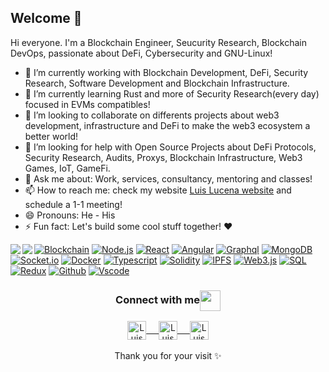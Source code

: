 ## Welcome 👋

Hi everyone. I'm a Blockchain Engineer, Seucurity Research, Blockchain DevOps, passionate about DeFi, Cybersecurity and GNU-Linux!
- 🔭 I’m currently working with Blockchain Development, DeFi, Security Research, Software Development and Blockchain Infrastructure.
- 🌱 I’m currently learning Rust and more of Security Research(every day) focused in EVMs compatibles!
- 👯 I’m looking to collaborate on differents projects about web3 development, infrastructure and DeFi to make the web3 ecosystem a better world! 
- 🤔 I’m looking for help with Open Source Projects about DeFi Protocols, Security Research, Audits, Proxys, Blockchain Infrastructure, Web3 Games, IoT, GameFi.
- 💬 Ask me about: Work, services, consultancy, mentoring and classes!
- 📫 How to reach me: check my website [Luis Lucena website](https://bio.link/luislucena) and schedule a 1-1 meeting!
- 😄 Pronouns: He - His
- ⚡ Fun fact: Let's build some cool stuff together! ❤️


<a href="https://github.com/anuraghazra/github-readme-stats">
  <img align="left" src="https://github-readme-stats.vercel.app/api/top-langs/?username=luislucena16&hide=html,ruby,css,java,objective-c,shell,starlark,python,nix,scss,handlebars" />
</a>
<a href="https://github.com/anuraghazra/convoychat">
  <img align="left" src="https://github-readme-stats.vercel.app/api?username=luislucena16&show_icons=true&count_private=true" />
</a>

[![Blockchain](https://img.shields.io/badge/-Blockchain-black?style=for-the-badge&logo=bitcoin&logoColor=white)]()
[![Node.js](https://img.shields.io/badge/-Node.js-339933?style=for-the-badge&logo=Node.js&logoColor=white)]()
[![React](https://img.shields.io/badge/-React-black?style=for-the-badge&logo=react&logoColor=blue)]()
[![Angular](https://img.shields.io/badge/-Angular-d2082d?style=for-the-badge&logo=angular&logoColor=white)]()
[![Graphql](https://img.shields.io/badge/-Graph_QL-ff1493?style=for-the-badge&logo=graphql&logoColor=white)]()
[![MongoDB](https://img.shields.io/badge/-MongoDB-darkgreen?style=for-the-badge&logo=mongodb&logoColor=white)]()
[![Socket.io](https://img.shields.io/badge/-Socket.io-black?style=for-the-badge&logo=socket.io&logoColor=white)]()
[![Docker](https://img.shields.io/badge/-Docker-2496ed?style=for-the-badge&logo=docker&logoColor=white)]()
[![Typescript](https://img.shields.io/badge/-Typescript-007acc?style=for-the-badge&logo=typescript&logoColor=white)]()
[![Solidity](https://img.shields.io/badge/-Solidity-3c3c3d?style=for-the-badge&logo=ethereum&logoColor=white)]()
[![IPFS](https://img.shields.io/badge/-IPFS-23bbad?style=for-the-badge&logo=ipfs&logoColor=white)]()
[![Web3.js](https://img.shields.io/badge/-Web3.js-black?style=for-the-badge&logo=javascript&logoColor=)]()
[![SQL](https://img.shields.io/badge/-SQL-d2082d?style=for-the-badge&logo=mysql&logoColor=white)]()
[![Redux](https://img.shields.io/badge/-Redux-764abc?style=for-the-badge&logo=redux&logoColor=white)]()
[![Github](https://img.shields.io/badge/-GitHub-black?style=for-the-badge&logo=github&logoColor=white)]()
[![Vscode](https://img.shields.io/badge/-VSCode-007acc?style=for-the-badge&logo=visual-studio-code&logoColor=white)]()

<div align="center">
  <h3 align="center">Connect with me<img align="center" src="https://github.com/rajput2107/rajput2107/blob/master/Assets/Handshake.gif" height="33px" /></h3> 
</div>
<p align="center">
 <a href="https://www.linkedin.com/in/luis-lucena-/" target="blank">
  <img align="center" alt="Luis LinkedIn" width="30px" src="https://www.vectorlogo.zone/logos/linkedin/linkedin-icon.svg" /> &nbsp; &nbsp;
 </a>
   <a href="https://www.twitter.com/_luisald" target="blank">
  <img align="center" alt="Luis Twitter" width="30px" src="https://www.vectorlogo.zone/logos/twitter/twitter-tile.svg" /> &nbsp; &nbsp;
 </a> 
 <a href="https://bio.link/luislucena/" target="blank">
  <img align="center" alt="Luis Lucena Website" width="30px" src="https://st3.depositphotos.com/11506542/16222/v/950/depositphotos_162224216-stock-illustration-icon-internet-symbol-of-     the.jpg" /> 
 </a>
  <br/>
  <br/>
  Thank you for your visit ✨ <br/>
</p>
